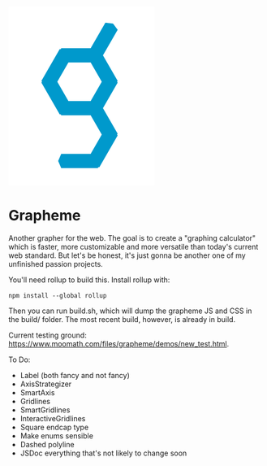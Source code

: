![grapheme logo](./theory/marketing_theory/grapheme_logo.svg)

# Grapheme
Another grapher for the web. The goal is to create a "graphing calculator" which is faster, more customizable and more versatile than today's current web standard. But let's be honest, it's just gonna be another one of my unfinished passion projects.

You'll need rollup to build this. Install rollup with:

```
npm install --global rollup
```

Then you can run build.sh, which will dump the grapheme JS and CSS in the build/ folder. The most recent build, however, is already in build.

Current testing ground: https://www.moomath.com/files/grapheme/demos/new_test.html.


To Do:

- Label (both fancy and not fancy)
- AxisStrategizer
- SmartAxis
- Gridlines
- SmartGridlines
- InteractiveGridlines
- Square endcap type
- Make enums sensible
- Dashed polyline
- JSDoc everything that's not likely to change soon
